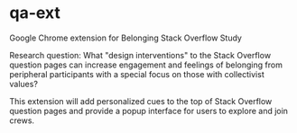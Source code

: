 # qa-ext
Google Chrome extension for Belonging Stack Overflow Study

Research question: What "design interventions" to the Stack Overflow question pages can increase engagement and feelings of belonging from peripheral participants with a special focus on those with collectivist values?

This extension will add personalized cues to the top of Stack Overflow question pages and provide a popup interface for users to explore and join crews.
